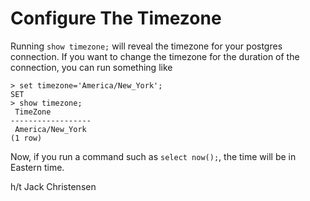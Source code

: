 # Configure The Timezone

Running `show timezone;` will reveal the timezone for your postgres connection. If you want to change the timezone for the duration of the connection, you can run something like

```
> set timezone='America/New_York';
SET
> show timezone;
 TimeZone
------------------
 America/New_York
(1 row)
```

Now, if you run a command such as `select now();`, the time will be in Eastern time.

h/t Jack Christensen
